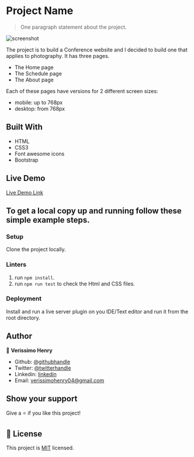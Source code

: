# Project Name

> One paragraph statement about the project.

![screenshot](./app_screenshot.png)

The project is to build a Conference website and I decided to build one that applies to photography. It has three pages.
- The Home page
- The Schedule page
- The About page

Each of these pages have versions for 2 different screen sizes: 

- mobile: up to 768px
- desktop: from 768px


## Built With

- HTML
- CSS3
- Font awesome icons
- Bootstrap

## Live Demo

[Live Demo Link](https://raw.githack.com)

## To get a local copy up and running follow these simple example steps.

### Setup

Clone the project locally.

### Linters

1. run `npm install`.
2. run `npm run test` to check the Html and CSS files.

### Deployment

Install and run a live server plugin on you IDE/Text editor and run it from the root directory.

## Author

👤 **Verissimo Henry**

- Github: [@githubhandle](https://github.com/verissimohenry)
- Twitter: [@twitterhandle](https://twitter.com/verissimohenry)
- Linkedin: [linkedin](https://www.linkedin.com/in/henry-verissimo-618906167/)
- Email:  verissimohenry04@gmail.com


## Show your support

Give a ⭐️ if you like this project!

## 📝 License

This project is [MIT](lic.url) licensed.
